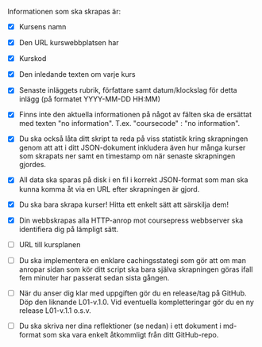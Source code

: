 Informationen som ska skrapas är:

-[x] Kursens namn

-[x] Den URL kurswebbplatsen har

-[x] Kurskod

-[x] Den inledande texten om varje kurs

-[x] Senaste inläggets rubrik, författare samt datum/klockslag för detta inlägg (på formatet YYYY-MM-DD HH:MM)

-[x] Finns inte den aktuella informationen på något av fälten ska de ersättat med texten "no information". T.ex. "coursecode" : "no information".

-[x] Du ska också låta ditt skript ta reda på viss statistik kring skrapningen genom att att i ditt JSON-dokument inkludera även hur många kurser som skrapats ner samt en timestamp om när senaste skrapningen gjordes.

-[x] All data ska sparas på disk i en fil i korrekt JSON-format som man ska kunna komma åt via en URL efter skrapningen är gjord. 

-[x] Du ska bara skrapa kurser! Hitta ett enkelt sätt att särskilja dem!

-[x] Din webbskrapas alla HTTP-anrop mot coursepress webbserver ska identifiera dig på lämpligt sätt.

-[ ] URL till kursplanen
-[ ] Du ska implementera en enklare cachingsstategi som gör att om man anropar sidan som kör ditt script ska bara själva skrapningen göras ifall fem minuter har passerat sedan sista gången. 
-[ ] När du anser dig klar med uppgiften gör du en release/tag på GitHub. Döp den liknande L01-v.1.0. Vid eventuella kompletteringar gör du en ny release L01-v.1.1 o.s.v.
-[ ] Du ska skriva ner dina reflektioner (se nedan) i ett dokument i md-format som ska vara enkelt åtkommligt från ditt GitHub-repo.

